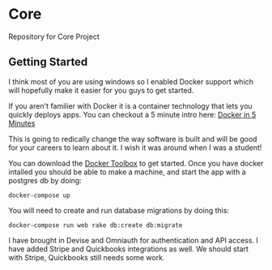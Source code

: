 # Core
Repository for Core Project


## Getting Started

I think most of you are using windows so I enabled Docker support which will hopefully make it easier for you guys to get started.

If you aren't familier with Docker it is a container technology that lets you quickly deploys apps. You can checkout a 5 minute intro here: [Docker in 5 Minutes](https://www.youtube.com/watch?v=Av2Umb6nELU)

This is going to redically change the way software is built and will be good for your careers to learn about it. I wish it was around when I was a student!

You can download the [Docker Toolbox](https://www.docker.com/products/docker-toolbox) to get started.
Once you have docker intalled you should be able to make a machine, and start the app with a postgres db by doing:

    docker-compose up

You will need to create and run database migrations by doing this:

    docker-compose run web rake db:create db:migrate

I have brought in Devise and Omniauth for authentication and API access. I have added Stripe and Quickbooks integrations as well.
We should start with Stripe, Quickbooks still needs some work.

